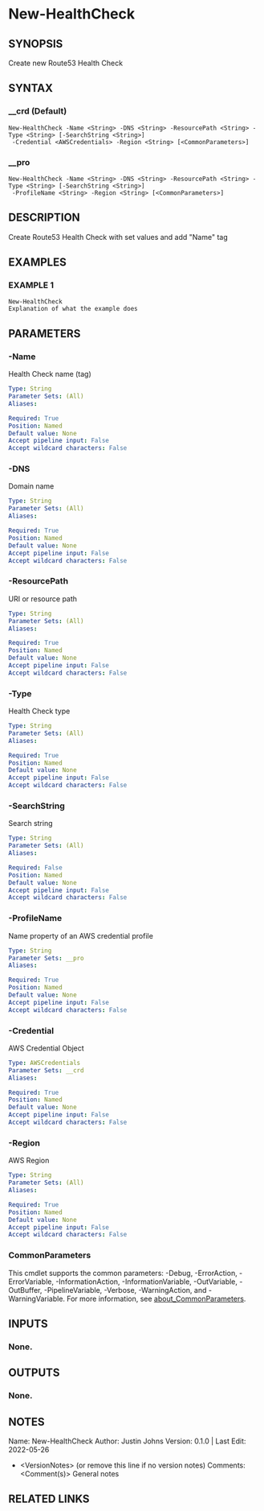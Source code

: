 # New-HealthCheck

## SYNOPSIS
Create new Route53 Health Check

## SYNTAX

### __crd (Default)
```
New-HealthCheck -Name <String> -DNS <String> -ResourcePath <String> -Type <String> [-SearchString <String>]
 -Credential <AWSCredentials> -Region <String> [<CommonParameters>]
```

### __pro
```
New-HealthCheck -Name <String> -DNS <String> -ResourcePath <String> -Type <String> [-SearchString <String>]
 -ProfileName <String> -Region <String> [<CommonParameters>]
```

## DESCRIPTION
Create Route53 Health Check with set values and add "Name" tag

## EXAMPLES

### EXAMPLE 1
```
New-HealthCheck
Explanation of what the example does
```

## PARAMETERS

### -Name
Health Check name (tag)

```yaml
Type: String
Parameter Sets: (All)
Aliases:

Required: True
Position: Named
Default value: None
Accept pipeline input: False
Accept wildcard characters: False
```

### -DNS
Domain name

```yaml
Type: String
Parameter Sets: (All)
Aliases:

Required: True
Position: Named
Default value: None
Accept pipeline input: False
Accept wildcard characters: False
```

### -ResourcePath
URI or resource path

```yaml
Type: String
Parameter Sets: (All)
Aliases:

Required: True
Position: Named
Default value: None
Accept pipeline input: False
Accept wildcard characters: False
```

### -Type
Health Check type

```yaml
Type: String
Parameter Sets: (All)
Aliases:

Required: True
Position: Named
Default value: None
Accept pipeline input: False
Accept wildcard characters: False
```

### -SearchString
Search string

```yaml
Type: String
Parameter Sets: (All)
Aliases:

Required: False
Position: Named
Default value: None
Accept pipeline input: False
Accept wildcard characters: False
```

### -ProfileName
Name property of an AWS credential profile

```yaml
Type: String
Parameter Sets: __pro
Aliases:

Required: True
Position: Named
Default value: None
Accept pipeline input: False
Accept wildcard characters: False
```

### -Credential
AWS Credential Object

```yaml
Type: AWSCredentials
Parameter Sets: __crd
Aliases:

Required: True
Position: Named
Default value: None
Accept pipeline input: False
Accept wildcard characters: False
```

### -Region
AWS Region

```yaml
Type: String
Parameter Sets: (All)
Aliases:

Required: True
Position: Named
Default value: None
Accept pipeline input: False
Accept wildcard characters: False
```

### CommonParameters
This cmdlet supports the common parameters: -Debug, -ErrorAction, -ErrorVariable, -InformationAction, -InformationVariable, -OutVariable, -OutBuffer, -PipelineVariable, -Verbose, -WarningAction, and -WarningVariable. For more information, see [about_CommonParameters](http://go.microsoft.com/fwlink/?LinkID=113216).

## INPUTS

### None.
## OUTPUTS

### None.
## NOTES
Name:     New-HealthCheck
Author:   Justin Johns
Version:  0.1.0 | Last Edit: 2022-05-26
- \<VersionNotes\> (or remove this line if no version notes)
Comments: \<Comment(s)\>
General notes

## RELATED LINKS
